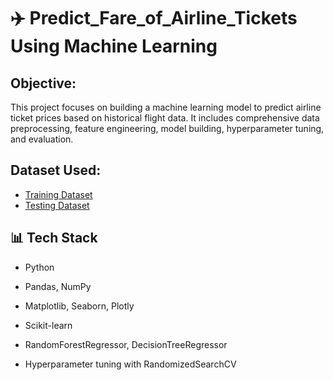 # ✈️ Predict_Fare_of_Airline_Tickets Using Machine Learning
## Objective: 
This project focuses on building a machine learning model to predict airline ticket prices based on historical flight data. It includes comprehensive data preprocessing, feature engineering, model building, hyperparameter tuning, and evaluation.

## Dataset Used:
- <a href="https://github.com/AishwaryaSatpute29/Predict_Fare_of_Airline_Tickets/blob/main/Data_Train.xlsx"> Training Dataset</a>
- <a href="https://github.com/AishwaryaSatpute29/Predict_Fare_of_Airline_Tickets/blob/main/Test_set.xlsx"> Testing Dataset</a>

## 📊 Tech Stack
- Python

- Pandas, NumPy

- Matplotlib, Seaborn, Plotly

- Scikit-learn

- RandomForestRegressor, DecisionTreeRegressor

- Hyperparameter tuning with RandomizedSearchCV


